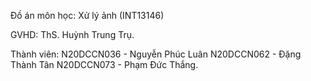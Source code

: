 Đồ án môn học: Xử lý ảnh (INT13146)


GVHD: ThS. Huỳnh Trung Trụ.


Thành viên: N20DCCN036 - Nguyễn Phúc Luân
            N20DCCN062 - Đặng Thành Tân
            N20DCCN073 - Phạm Đức Thắng.

